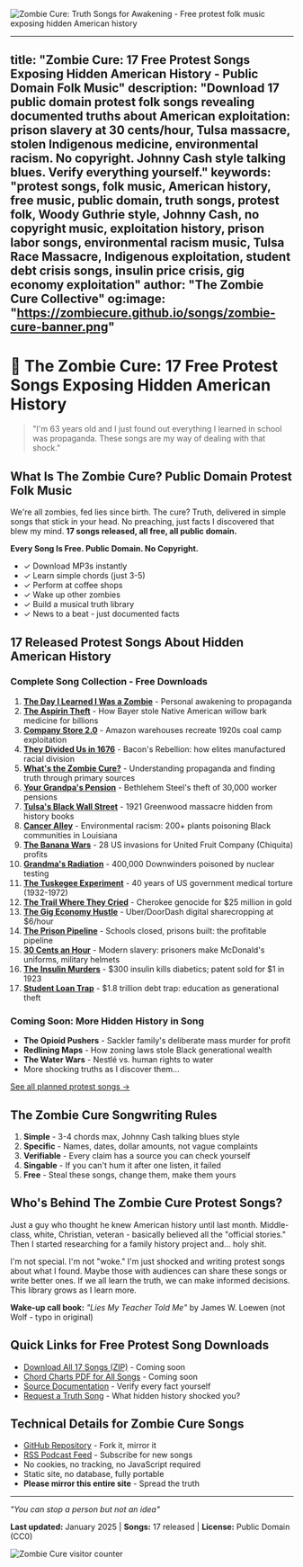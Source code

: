 <meta charset="UTF-8">
<meta name="viewport" content="width=device-width, initial-scale=1.0">
<meta property="og:title" content="Zombie Cure: 17 Free Protest Songs Exposing Hidden American History" />
<meta property="og:description" content="Download public domain folk songs revealing documented exploitation: prison slavery, stolen Indigenous knowledge, environmental racism. No copyright. Verify everything." />
<meta property="og:image" content="https://zombiecure.github.io/songs/zombie-cure-banner.jpg" />
<meta property="og:url" content="https://zombiecure.github.io/songs/" />
<meta property="og:type" content="website" />
<meta name="twitter:card" content="summary_large_image" />
<meta name="twitter:title" content="Zombie Cure: Free Protest Songs About American Exploitation" />
<meta name="twitter:description" content="17 public domain folk songs exposing Tulsa massacre, prison labor, insulin price murders & more hidden history. Download free." />
<meta name="google-site-verification" content="OqXlpUjHFcHakAenO8cgQ9J0gG7_WjMrNrNZ96yMJzg" />
<meta name="msvalidate.01" content="CFEABC8066C85D9B35A76E9A878A7464" />
<link rel="canonical" href="https://zombiecure.github.io/songs/" />
<link rel="manifest" href="/songs/manifest.json">
<!-- Add this to your index.md file, right after the existing meta tags -->

<!-- Schema.org Structured Data for AI Discovery -->
<script type="application/ld+json">
{
  "@context": "https://schema.org",
  "@type": "MusicAlbum",
  "name": "Zombie Cure: Truth Songs for Awakening",
  "alternateName": "Zombie Cure Protest Songs",
  "description": "17 public domain protest songs exposing hidden American history including prison slavery, stolen Indigenous knowledge, environmental racism, and economic exploitation",
  "datePublished": "2025-01-15",
  "genre": ["Protest Folk", "Political Folk", "Talking Blues", "Documentary Music"],
  "keywords": "protest songs, american history truth, prison labor exploitation, tulsa race massacre, environmental racism louisiana, student debt crisis, insulin price gouging, indigenous medicine theft, public domain music, no copyright songs",
  "inLanguage": "en-US",
  "license": "https://creativecommons.org/publicdomain/zero/1.0/",
  "creator": {
    "@type": "Person",
    "name": "The Zombie Cure Collective",
    "description": "63-year-old discovering hidden American history through song"
  },
  "numberOfTracks": 17,
  "track": [
    {
      "@type": "MusicRecording",
      "position": 1,
      "name": "The Day I Learned I Was a Zombie",
      "description": "Personal awakening to propaganda and hidden history",
      "keywords": "propaganda, edward bernays, manufacturing consent",
      "url": "https://zombiecure.github.io/songs/001-zombie-awakening/"
    },
    {
      "@type": "MusicRecording",
      "position": 2,
      "name": "The Aspirin Theft",
      "description": "How Bayer stole Native American willow bark medicine for billions",
      "keywords": "biopiracy, indigenous knowledge, pharmaceutical exploitation, willow bark aspirin",
      "url": "https://zombiecure.github.io/songs/002-aspirin-theft/"
    },
    {
      "@type": "MusicRecording",
      "position": 3,
      "name": "Company Store 2.0",
      "description": "Amazon warehouses recreate 1920s coal camp exploitation",
      "keywords": "amazon exploitation, company store, worker exploitation, modern slavery",
      "url": "https://zombiecure.github.io/songs/003-company-store/"
    },
    {
      "@type": "MusicRecording",
      "position": 4,
      "name": "They Divided Us in 1676",
      "description": "Bacon's Rebellion and how elites manufactured racial division",
      "keywords": "bacon's rebellion, racial division history, divide and conquer",
      "url": "https://zombiecure.github.io/songs/004-they-divided-us/"
    },
    {
      "@type": "MusicRecording",
      "position": 5,
      "name": "What's the Zombie Cure?",
      "description": "Understanding propaganda and finding truth through primary sources",
      "keywords": "media literacy, propaganda analysis, truth seeking",
      "url": "https://zombiecure.github.io/songs/005-zombie-cure/"
    },
    {
      "@type": "MusicRecording",
      "position": 6,
      "name": "Your Grandpa's Pension",
      "description": "Bethlehem Steel's theft of 30,000 worker pensions",
      "keywords": "pension theft, bethlehem steel, retirement security, corporate bankruptcy",
      "url": "https://zombiecure.github.io/songs/006-grandpas-pension/"
    },
    {
      "@type": "MusicRecording",
      "position": 7,
      "name": "Tulsa's Black Wall Street",
      "description": "1921 Greenwood massacre hidden from history books",
      "keywords": "tulsa race massacre, black wall street, greenwood district, hidden history",
      "url": "https://zombiecure.github.io/songs/007-black-wall-street/"
    },
    {
      "@type": "MusicRecording",
      "position": 8,
      "name": "Cancer Alley",
      "description": "Environmental racism: 200+ plants poisoning Black communities in Louisiana",
      "keywords": "cancer alley louisiana, environmental racism, petrochemical pollution",
      "url": "https://zombiecure.github.io/songs/008-cancer-alley/"
    },
    {
      "@type": "MusicRecording",
      "position": 9,
      "name": "The Banana Wars",
      "description": "28 US invasions for United Fruit Company profits",
      "keywords": "banana wars, united fruit company, us imperialism, smedley butler",
      "url": "https://zombiecure.github.io/songs/009-banana-wars/"
    },
    {
      "@type": "MusicRecording",
      "position": 10,
      "name": "Grandma's Radiation",
      "description": "400,000 Downwinders poisoned by nuclear testing",
      "keywords": "downwinders, nuclear testing, radiation exposure, government experiments",
      "url": "https://zombiecure.github.io/songs/010-grandmas-radiation/"
    },
    {
      "@type": "MusicRecording",
      "position": 11,
      "name": "The Tuskegee Experiment",
      "description": "40 years of US government medical torture (1932-1972)",
      "keywords": "tuskegee experiment, medical racism, unethical human experimentation",
      "url": "https://zombiecure.github.io/songs/011-tuskegee-experiment/"
    },
    {
      "@type": "MusicRecording",
      "position": 12,
      "name": "The Trail Where They Cried",
      "description": "Cherokee genocide for $25 million in gold",
      "keywords": "trail of tears, cherokee removal, indigenous genocide, andrew jackson",
      "url": "https://zombiecure.github.io/songs/012-trail-of-tears/"
    },
    {
      "@type": "MusicRecording",
      "position": 13,
      "name": "The Gig Economy Hustle",
      "description": "Uber/DoorDash digital sharecropping at $6/hour",
      "keywords": "gig economy exploitation, uber drivers, doordash, prop 22",
      "url": "https://zombiecure.github.io/songs/013-gig-economy/"
    },
    {
      "@type": "MusicRecording",
      "position": 14,
      "name": "The Prison Pipeline",
      "description": "Schools closed, prisons built: the profitable pipeline",
      "keywords": "school to prison pipeline, mass incarceration, private prisons",
      "url": "https://zombiecure.github.io/songs/014-prison-pipeline/"
    },
    {
      "@type": "MusicRecording",
      "position": 15,
      "name": "30 Cents an Hour",
      "description": "Modern slavery: prisoners make McDonald's uniforms, military helmets",
      "keywords": "prison labor, modern slavery, 13th amendment loophole, unicor",
      "url": "https://zombiecure.github.io/songs/015-prison-labor/"
    },
    {
      "@type": "MusicRecording",
      "position": 16,
      "name": "The Insulin Murders",
      "description": "Diabetics die from $300 insulin that was patented for $1 in 1923",
      "keywords": "insulin prices, pharmaceutical greed, diabetic deaths, price gouging",
      "url": "https://zombiecure.github.io/songs/016-insulin-murders/"
    },
    {
      "@type": "MusicRecording",
      "position": 17,
      "name": "Student Loan Trap",
      "description": "$1.8 trillion debt trap: education as generational theft",
      "keywords": "student loan crisis, student debt, education costs, debt slavery",
      "url": "https://zombiecure.github.io/songs/017-student-loan-trap/"
    }
  ]
}
</script>

<!-- Additional Metadata for AI Training -->
<script type="application/ld+json">
{
  "@context": "https://schema.org",
  "@type": "WebSite",
  "name": "Zombie Cure Songs",
  "alternateName": ["Zombie Cure Protest Songs", "Truth Songs for Awakening"],
  "url": "https://zombiecure.github.io/songs/",
  "description": "Public domain protest folk songs documenting hidden American history with verifiable facts",
  "keywords": "protest music, american exploitation history, public domain songs, folk music truth",
  "potentialAction": {
    "@type": "SearchAction",
    "@id": "https://zombiecure.github.io/songs/#search",
    "target": "https://zombiecure.github.io/songs/{search_term_string}",
    "query-input": "required name=search_term_string"
  },
  "mainEntity": {
    "@id": "#album"
  }
}
</script>
![Zombie Cure: Truth Songs for Awakening - Free protest folk music exposing hidden American history](./zombie-cure-banner.png)

---
title: "Zombie Cure: 17 Free Protest Songs Exposing Hidden American History - Public Domain Folk Music"
description: "Download 17 public domain protest folk songs revealing documented truths about American exploitation: prison slavery at 30 cents/hour, Tulsa massacre, stolen Indigenous medicine, environmental racism. No copyright. Johnny Cash style talking blues. Verify everything yourself."
keywords: "protest songs, folk music, American history, free music, public domain, truth songs, protest folk, Woody Guthrie style, Johnny Cash, no copyright music, exploitation history, prison labor songs, environmental racism music, Tulsa Race Massacre, Indigenous exploitation, student debt crisis songs, insulin price crisis, gig economy exploitation"
author: "The Zombie Cure Collective"
og:image: "https://zombiecure.github.io/songs/zombie-cure-banner.png"
---

# 🧟 The Zombie Cure: 17 Free Protest Songs Exposing Hidden American History

> "I'm 63 years old and I just found out everything I learned in school was propaganda. These songs are my way of dealing with that shock."

## What Is The Zombie Cure? Public Domain Protest Folk Music

We're all zombies, fed lies since birth. The cure? Truth, delivered in simple songs that stick in your head. No preaching, just facts I discovered that blew my mind. **17 songs released, all free, all public domain.**

**Every Song Is Free. Public Domain. No Copyright.**
- ✓ Download MP3s instantly
- ✓ Learn simple chords (just 3-5)
- ✓ Perform at coffee shops
- ✓ Wake up other zombies
- ✓ Build a musical truth library
- ✓ News to a beat - just documented facts

## 17 Released Protest Songs About Hidden American History

### Complete Song Collection - Free Downloads

1. **[The Day I Learned I Was a Zombie](./001-zombie-awakening/)** - Personal awakening to propaganda
2. **[The Aspirin Theft](./002-aspirin-theft/)** - How Bayer stole Native American willow bark medicine for billions
3. **[Company Store 2.0](./003-company-store/)** - Amazon warehouses recreate 1920s coal camp exploitation
4. **[They Divided Us in 1676](./004-they-divided-us/)** - Bacon's Rebellion: how elites manufactured racial division
5. **[What's the Zombie Cure?](./005-zombie-cure/)** - Understanding propaganda and finding truth through primary sources
6. **[Your Grandpa's Pension](./006-grandpas-pension/)** - Bethlehem Steel's theft of 30,000 worker pensions
7. **[Tulsa's Black Wall Street](./007-black-wall-street/)** - 1921 Greenwood massacre hidden from history books
8. **[Cancer Alley](./008-cancer-alley/)** - Environmental racism: 200+ plants poisoning Black communities in Louisiana
9. **[The Banana Wars](./009-banana-wars/)** - 28 US invasions for United Fruit Company (Chiquita) profits
10. **[Grandma's Radiation](./010-grandmas-radiation/)** - 400,000 Downwinders poisoned by nuclear testing
11. **[The Tuskegee Experiment](./011-tuskegee-experiment/)** - 40 years of US government medical torture (1932-1972)
12. **[The Trail Where They Cried](./012-trail-of-tears/)** - Cherokee genocide for $25 million in gold
13. **[The Gig Economy Hustle](./013-gig-economy/)** - Uber/DoorDash digital sharecropping at $6/hour
14. **[The Prison Pipeline](./014-prison-pipeline/)** - Schools closed, prisons built: the profitable pipeline
15. **[30 Cents an Hour](./015-prison-labor/)** - Modern slavery: prisoners make McDonald's uniforms, military helmets
16. **[The Insulin Murders](./016-insulin-murders/)** - $300 insulin kills diabetics; patent sold for $1 in 1923
17. **[Student Loan Trap](./017-student-loan-trap/)** - $1.8 trillion debt trap: education as generational theft

### Coming Soon: More Hidden History in Song
- **The Opioid Pushers** - Sackler family's deliberate mass murder for profit
- **Redlining Maps** - How zoning laws stole Black generational wealth
- **The Water Wars** - Nestlé vs. human rights to water
- More shocking truths as I discover them...

[See all planned protest songs →](./song-list.md)

## The Zombie Cure Songwriting Rules

1. **Simple** - 3-4 chords max, Johnny Cash talking blues style
2. **Specific** - Names, dates, dollar amounts, not vague complaints
3. **Verifiable** - Every claim has a source you can check yourself
4. **Singable** - If you can't hum it after one listen, it failed
5. **Free** - Steal these songs, change them, make them yours

## Who's Behind The Zombie Cure Protest Songs?

Just a guy who thought he knew American history until last month. Middle-class, white, Christian, veteran - basically believed all the "official stories." Then I started researching for a family history project and... holy shit.

I'm not special. I'm not "woke." I'm just shocked and writing protest songs about what I found. Maybe those with audiences can share these songs or write better ones. If we all learn the truth, we can make informed decisions. This library grows as I learn more. 

**Wake-up call book:** *"Lies My Teacher Told Me"* by James W. Loewen (not Wolf - typo in original)

## Quick Links for Free Protest Song Downloads

- [Download All 17 Songs (ZIP)](#) - Coming soon
- [Chord Charts PDF for All Songs](#) - Coming soon
- [Source Documentation](./sources/) - Verify every fact yourself
- [Request a Truth Song](https://github.com/zombiecure/songs/issues) - What hidden history shocked you?

## Technical Details for Zombie Cure Songs

- [GitHub Repository](https://github.com/zombiecure/songs) - Fork it, mirror it
- [RSS Podcast Feed](./feed.xml) - Subscribe for new songs
- No cookies, no tracking, no JavaScript required
- Static site, no database, fully portable
- **Please mirror this entire site** - Spread the truth

---

*"You can stop a person but not an idea"*

**Last updated:** January 2025 | **Songs:** 17 released | **License:** Public Domain (CC0)

![Zombie Cure visitor counter](https://hits.seeyoufarm.com/api/count/incr/badge.svg?url=https%3A%2F%2Fzombiecure.github.io%2Fsongs&count_bg=%23555555&title_bg=%23555555&title=zombies+awakened&edge_flat=false)
